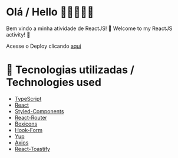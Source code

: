 # Olá / Hello 👋🇧🇷🇺🇸

Bem vindo a minha atividade de ReactJS! 🚀
Welcome to my ReactJS activity! 🚀

Acesse o Deploy clicando [aqui](https://kenzie-hub-eight-steel.vercel.app/)

# 🚀 Tecnologias utilizadas / Technologies used

- [TypeScript](https://www.typescriptlang.org/) 
- [React](https://reactjs.org/) 
- [Styled-Components](https://styled-components.com/) 
- [React-Router](https://reactrouter.com/) 
- [Boxicons](https://boxicons.com/) 
- [Hook-Form](https://react-hook-form.com/) 
- [Yup](https://github.com/jquense/yup) 
- [Axios](https://axios-http.com) 
- [React-Toastify](https://fkhadra.github.io/react-toastify/introduction) 
